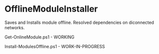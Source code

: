 # OfflineModuleInstaller
Saves and Installs module offline. Resolved dependencies on diconnected networks. 


Get-OnlineModule.ps1 - WORKING


Install-ModulesOffline.ps1  - WORK-IN-PROGRESS
